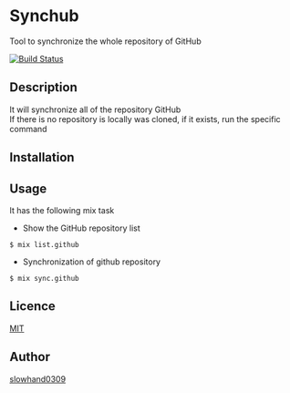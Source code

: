 # Synchub
 Tool to synchronize the whole repository of GitHub

[![Build Status](https://travis-ci.org/Slowhand0309/Synchub.svg?branch=master)](https://travis-ci.org/Slowhand0309/Synchub)

## Description

It will synchronize all of the repository GitHub<br />
If there is no repository is locally was cloned, if it exists, run the specific command

## Installation

## Usage
It has the following mix task

* Show the GitHub repository list

```
$ mix list.github
```

* Synchronization of github repository

```
$ mix sync.github
```

## Licence

[MIT](https://github.com/tcnksm/tool/blob/master/LICENCE)

## Author

[slowhand0309](https://github.com/Slowhand0309)
